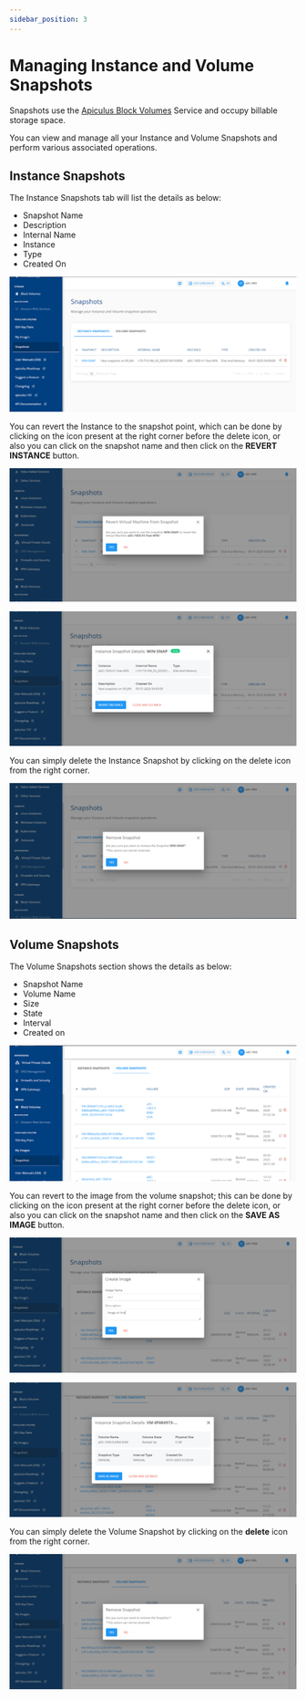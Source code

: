 ```yaml
---
sidebar_position: 3
---
```

# Managing Instance and Volume Snapshots

Snapshots use the [Apiculus Block Volumes](/docs/Subscribers/Storage/BlockVolumes/AboutBlockVolumes) Service and occupy billable storage space.

You can view and manage all your Instance and Volume Snapshots and perform various associated operations.
## Instance Snapshots

The Instance Snapshots tab will list the details as below:

- Snapshot Name
- Description
- Internal Name
- Instance
- Type
- Created On

![Managing Instance and Volume Snapshots](img/ManagingInstanceandVolumeSnapshots1.png)

You can revert the Instance to the snapshot point, which can be done by clicking on the icon present at the right corner before the delete icon, or also you can click on the snapshot name and then click on the **REVERT INSTANCE** button.

![Managing Instance and Volume Snapshots](img/ManagingInstanceandVolumeSnapshots2.png)

![Managing Instance and Volume Snapshots](img/ManagingInstanceandVolumeSnapshots3.png)

You can simply delete the Instance Snapshot by clicking on the delete icon from the right corner.

![Managing Instance and Volume Snapshots](img/ManagingInstanceandVolumeSnapshots4.png)

## Volume Snapshots

The Volume Snapshots section shows the details as below:

- Snapshot Name
- Volume Name
- Size
- State
- Interval
- Created on

![Managing Instance and Volume Snapshots](img/ManagingInstanceandVolumeSnapshots5.png)

You can revert to the image from the volume snapshot; this can be done by clicking on the icon present at the right corner before the delete icon, or also you can click on the snapshot name and then click on the **SAVE AS IMAGE** button.

![Managing Instance and Volume Snapshots](img/ManagingInstanceandVolumeSnapshots6.png)

![Managing Instance and Volume Snapshots](img/ManagingInstanceandVolumeSnapshots7.png)

You can simply delete the Volume Snapshot by clicking on the **delete** icon from the right corner.

![Managing Instance and Volume Snapshots](img/ManagingInstanceandVolumeSnapshots8.png)




